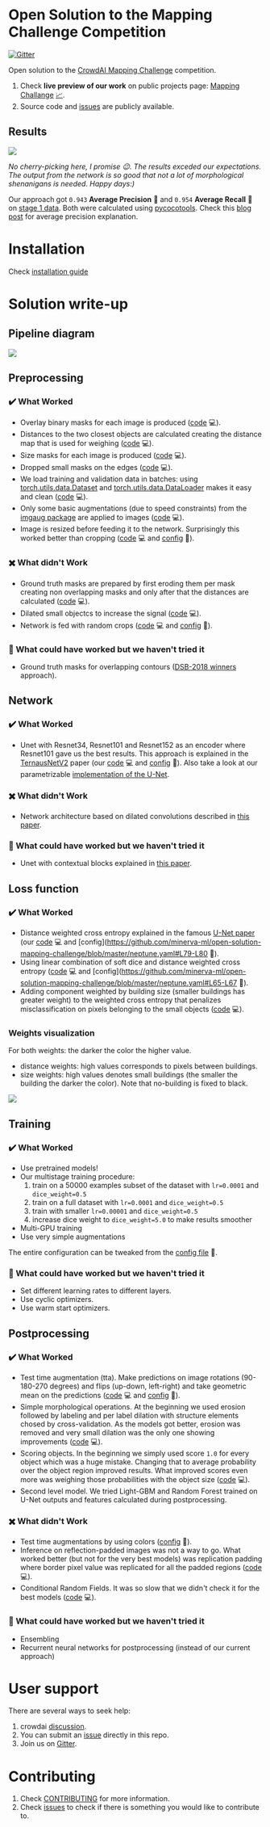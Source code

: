 # Open Solution to the Mapping Challenge Competition

[![Gitter](https://badges.gitter.im/minerva-ml/open-solution-mapping-challenge.svg)](https://gitter.im/minerva-ml/open-solution-mapping-challenge?utm_source=badge&utm_medium=badge&utm_campaign=pr-badge)

Open solution to the [CrowdAI Mapping Challenge](https://www.crowdai.org/challenges/mapping-challenge) competition.
1. Check **live preview of our work** on public projects page: [Mapping Challange](https://app.neptune.ml/neptune-ml/Mapping-Challange) [:chart_with_upwards_trend:](https://app.neptune.ml/neptune-ml/Mapping-Challange).
1. Source code and [issues](https://github.com/minerva-ml/open-solution-mapping-challenge/issues) are publicly available.

## Results
<img src="https://gist.githubusercontent.com/jakubczakon/cac72983726a970690ba7c33708e100b/raw/0f88863b18904b23d4301611ddf2b532aff8de96/example_output.png"></img>

_No cherry-picking here, I promise :wink:. The results exceded our expectations. The output from the network is so good that not a lot of morphological shenanigans is needed. Happy days:)_

Our approach got `0.943` **Average Precision** :rocket: and `0.954` **Average Recall** :rocket: on [stage 1 data](https://www.crowdai.org/challenges/mapping-challenge/dataset_files). Both were calculated using [pycocotools](https://github.com/cocodataset/cocoapi/tree/master/PythonAPI/pycocotools). Check this [blog post](https://medium.com/@jonathan_hui/map-mean-average-precision-for-object-detection-45c121a31173) for average precision explanation.

# Installation
Check [installation guide](Installation.md)

# Solution write-up
## Pipeline diagram

<img src="https://gist.githubusercontent.com/jakubczakon/cac72983726a970690ba7c33708e100b/raw/e1bf6300fa119db2fec6622a603c63655ff5d770/unet_pipeline.png"></img>

## Preprocessing
### :heavy_check_mark: What Worked
* Overlay binary masks for each image is produced ([code](https://github.com/minerva-ml/open-solution-mapping-challenge/blob/master/src/preparation.py) :computer:).
* Distances to the two closest objects are calculated creating the distance map that is used for weighing ([code](https://github.com/minerva-ml/open-solution-mapping-challenge/blob/master/src/preparation.py) :computer:).
* Size masks for each image is produced ([code](https://github.com/minerva-ml/open-solution-mapping-challenge/blob/master/src/preparation.py) :computer:).
* Dropped small masks on the edges ([code](https://github.com/minerva-ml/open-solution-mapping-challenge/blob/master/src/preparation.py#L141-L142) :computer:).
* We load training and validation data in batches: using [torch.utils.data.Dataset](https://pytorch.org/docs/stable/data.html#torch.utils.data.Dataset) and [torch.utils.data.DataLoader](https://pytorch.org/docs/stable/data.html#torch.utils.data.DataLoader) makes it easy and clean ([code](https://github.com/minerva-ml/open-solution-mapping-challenge/blob/master/src/loaders.py) :computer:).
* Only some basic augmentations (due to speed constraints) from the [imgaug package](https://github.com/aleju/imgaug) are applied to images ([code](https://github.com/minerva-ml/open-solution-mapping-challenge/blob/master/src/augmentation.py) :computer:).
* Image is resized before feeding it to the network. Surprisingly this worked better than cropping ([code](https://github.com/minerva-ml/open-solution-mapping-challenge/blob/master/src/loaders.py#L246-L263) :computer: and [config](https://github.com/minerva-ml/open-solution-mapping-challenge/blob/master/neptune.yaml#L47) :bookmark_tabs:).

### :heavy_multiplication_x: What didn't Work
* Ground truth masks are prepared by first eroding them per mask creating non overlapping masks and only after that the distances are calculated ([code](https://github.com/minerva-ml/open-solution-mapping-challenge/blob/master/src/preparation.py) :computer:).
* Dilated small objectcs to increase the signal ([code](https://github.com/minerva-ml/open-solution-mapping-challenge/blob/master/src/preparation.py) :computer:).
* Network is fed with random crops ([code](https://github.com/minerva-ml/open-solution-mapping-challenge/blob/master/src/loaders.py#L225-L243) :computer: and [config](https://github.com/minerva-ml/open-solution-mapping-challenge/blob/master/neptune.yaml#L47) :bookmark_tabs:).

### :thinking: What could have worked but we haven't tried it
* Ground truth masks for overlapping contours ([DSB-2018 winners](https://www.kaggle.com/c/data-science-bowl-2018/discussion/54741) approach).

## Network
### :heavy_check_mark: What Worked
* Unet with Resnet34, Resnet101 and Resnet152 as an encoder where Resnet101 gave us the best results. This approach is explained in the [TernausNetV2](https://arxiv.org/abs/1806.00844) paper (our [code](https://github.com/minerva-ml/open-solution-mapping-challenge/blob/master/src/unet_models.py#L315-L403) :computer: and [config](https://github.com/minerva-ml/open-solution-mapping-challenge/blob/master/neptune.yaml#L63) :bookmark_tabs:). Also take a look at our parametrizable [implementation of the U-Net](https://github.com/minerva-ml/steppy-toolkit/blob/master/toolkit/pytorch_transformers/architectures/unet.py#L9).

### :heavy_multiplication_x: What didn't Work
* Network architecture based on dilated convolutions described in [this paper](https://arxiv.org/abs/1709.00179).

### :thinking: What could have worked but we haven't tried it
* Unet with contextual blocks explained in [this paper](https://openreview.net/pdf?id=S1F-dpjjM).

## Loss function
### :heavy_check_mark: What Worked
* Distance weighted cross entropy explained in the famous [U-Net paper](https://arxiv.org/pdf/1505.04597.pdf) (our [code](https://github.com/minerva-ml/open-solution-mapping-challenge/blob/master/src/models.py#L227-L371) :computer: and [config](https://github.com/minerva-ml/open-solution-mapping-challenge/blob/master/neptune.yaml#L79-L80 :bookmark_tabs:).
* Using linear combination of soft dice and distance weighted cross entropy ([code](https://github.com/minerva-ml/open-solution-mapping-challenge/blob/master/src/models.py#L227-L371) :computer: and [config](https://github.com/minerva-ml/open-solution-mapping-challenge/blob/master/neptune.yaml#L65-L67 :bookmark_tabs:).
* Adding component weighted by building size (smaller buildings has greater weight) to the weighted cross entropy that penalizes misclassification on pixels belonging to the small objects ([code](https://github.com/minerva-ml/open-solution-mapping-challenge/blob/master/src/models.py#L227-L371) :computer:).

### Weights visualization
For both weights: the darker the color the higher value.
* distance weights: high values corresponds to pixels between buildings.
* size weights: high values denotes small buildings (the smaller the building the darker the color). Note that no-building is fixed to black.

<img src="https://gist.githubusercontent.com/jakubczakon/cac72983726a970690ba7c33708e100b/raw/1578b08c464dd3829bb3437e4534ce6d1eafc632/loss_inputs.png"></img>

## Training
### :heavy_check_mark: What Worked
* Use pretrained models!
* Our multistage training procedure:
    1. train on a 50000 examples subset of the dataset with `lr=0.0001` and `dice_weight=0.5`
    1. train on a full dataset with `lr=0.0001` and `dice_weight=0.5`
    1. train with smaller `lr=0.00001` and `dice_weight=0.5`
    1. increase dice weight to `dice_weight=5.0` to make results smoother
* Multi-GPU training
* Use very simple augmentations

The entire configuration can be tweaked from the [config file](https://github.com/minerva-ml/open-solution-mapping-challenge/blob/master/neptune.yaml) :bookmark_tabs:.

### :thinking: What could have worked but we haven't tried it
* Set different learning rates to different layers.
* Use cyclic optimizers.
* Use warm start optimizers.

## Postprocessing
### :heavy_check_mark: What Worked
* Test time augmentation (tta). Make predictions on image rotations (90-180-270 degrees) and flips (up-down, left-right) and take geometric mean on the predictions ([code](https://github.com/minerva-ml/open-solution-mapping-challenge/blob/master/src/loaders.py#L338-L497) :computer: and [config](https://github.com/minerva-ml/open-solution-mapping-challenge/blob/master/src/pipeline_config.py#L119-L125) :bookmark_tabs:).
* Simple morphological operations. At the beginning we used erosion followed by labeling and per label dilation with structure elements chosed by cross-validation. As the models got better, erosion was removed and very small dilation was the only one showing improvements ([code](https://github.com/minerva-ml/open-solution-mapping-challenge/blob/master/src/postprocessing.py) :computer:).
* Scoring objects. In the beginning we simply used score `1.0` for every object which was a huge mistake. Changing that to average probability over the object region improved results. What improved scores even more was weighing those probabilities with the object size ([code](https://github.com/minerva-ml/open-solution-mapping-challenge/blob/master/src/postprocessing.py#L173-L181) :computer:).
* Second level model. We tried Light-GBM and Random Forest trained on U-Net outputs and features calculated during postprocessing.

### :heavy_multiplication_x: What didn't Work
* Test time augmentations by using colors ([config](https://github.com/minerva-ml/open-solution-mapping-challenge/blob/master/src/pipeline_config.py#L122) :bookmark_tabs:).
* Inference on reflection-padded images was not a way to go. What worked better (but not for the very best models) was replication padding where border pixel value was replicated for all the padded regions ([code](https://github.com/minerva-ml/open-solution-mapping-challenge/blob/master/src/loaders.py#L313) :computer:).
* Conditional Random Fields. It was so slow that we didn't check it for the best models ([code](https://github.com/minerva-ml/open-solution-mapping-challenge/blob/master/src/postprocessing.py#L128-L170) :computer:).

### :thinking: What could have worked but we haven't tried it
* Ensembling
* Recurrent neural networks for postprocessing (instead of our current approach)

# User support
There are several ways to seek help:
1. crowdai [discussion](https://www.crowdai.org/challenges/mapping-challenge/topics).
1. You can submit an [issue](https://github.com/minerva-ml/open-solution-mapping-challenge/issues) directly in this repo.
1. Join us on [Gitter](https://gitter.im/minerva-ml/open-solution-mapping-challenge?utm_source=badge&utm_medium=badge&utm_campaign=pr-badge).

# Contributing
1. Check [CONTRIBUTING](CONTRIBUTING.md) for more information.
1. Check [issues](https://github.com/minerva-ml/open-solution-mapping-challenge/issues) to check if there is something you would like to contribute to.
